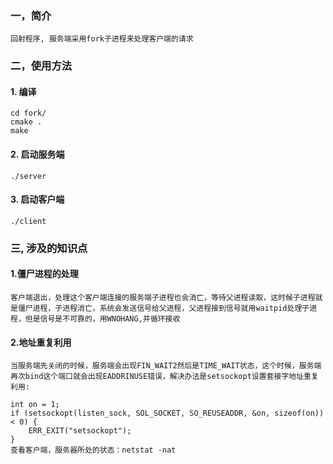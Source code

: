 ### 一，简介
    回射程序, 服务端采用fork子进程来处理客户端的请求

### 二，使用方法

#### 1. 编译

    cd fork/
    cmake .
    make


#### 2. 启动服务端

    ./server

#### 3. 启动客户端

    ./client
    
### 三, 涉及的知识点

#### 1.僵尸进程的处理
    
    客户端退出，处理这个客户端连接的服务端子进程也会消亡，等待父进程读取，这时候子进程就是僵尸进程，子进程消亡，系统会发送信号给父进程，父进程接到信号就用waitpid处理子进程，但是信号是不可靠的，用WNOHANG,并循环接收
    
#### 2.地址重复利用

    当服务端先关闭的时候，服务端会出现FIN_WAIT2然后是TIME_WAIT状态，这个时候，服务端再次bind这个端口就会出现EADDRINUSE错误，解决办法是setsockopt设置套接字地址重复利用:

```apple js
int on = 1;
if (setsockopt(listen_sock, SOL_SOCKET, SO_REUSEADDR, &on, sizeof(on)) < 0) {
    ERR_EXIT("setsockopt");
}
查看客户端，服务器所处的状态：netstat -nat
```